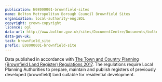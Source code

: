 ```yaml
---
publication: E08000001-brownfield-sites
name: Bolton Metropolitan Borough Council Brownfield Sites
organisation: local-authority-eng:BOL
copyright: crown-copyright
licence: ogl
data-url: http://www.bolton.gov.uk/sites/DocumentCentre/Documents/bolton_brownfieldregister_2017-12-19_rev1.csv.csv
data-gov-uk: 
task: brownfield_site
prefix: E08000001-brownfield-site
---
```


Data published in accordance with [The Town and Country Planning (Brownfield Land Register) Regulations 2017](http://www.legislation.gov.uk/uksi/2017/403/contents/made).
The regulations require Local Planning Authorities to prepare, maintain and publish registers of previously developed (brownfield) land suitable for residential development.


